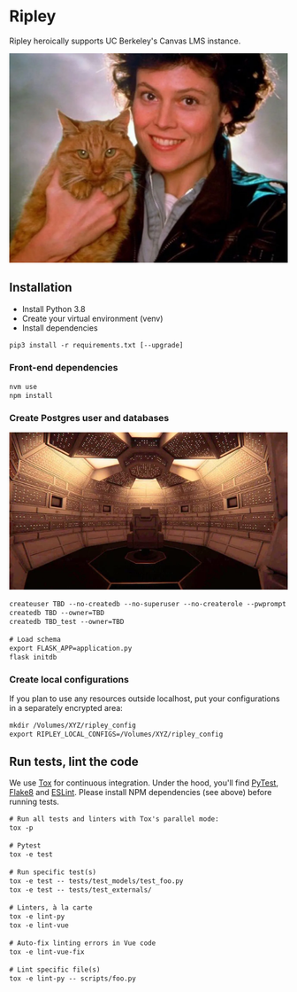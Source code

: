 # Ripley

Ripley heroically supports UC Berkeley's Canvas LMS instance.

![Ripley, a character from the movie Alien, is holding a cat.](src/assets/ripley-with-cat.png)

## Installation

* Install Python 3.8
* Create your virtual environment (venv)
* Install dependencies

```
pip3 install -r requirements.txt [--upgrade]
```

### Front-end dependencies

```
nvm use
npm install
```

### Create Postgres user and databases

![Photo of computer room of the movie Alien.](src/assets/muthur.png)

```
createuser TBD --no-createdb --no-superuser --no-createrole --pwprompt
createdb TBD --owner=TBD
createdb TBD_test --owner=TBD

# Load schema
export FLASK_APP=application.py
flask initdb
```

### Create local configurations

If you plan to use any resources outside localhost, put your configurations in a separately encrypted area:

```
mkdir /Volumes/XYZ/ripley_config
export RIPLEY_LOCAL_CONFIGS=/Volumes/XYZ/ripley_config
```

## Run tests, lint the code

We use [Tox](https://tox.readthedocs.io) for continuous integration. Under the hood, you'll find [PyTest](https://docs.pytest.org), [Flake8](http://flake8.pycqa.org) and [ESLint](https://eslint.org/). Please install NPM dependencies (see above) before running tests.

```
# Run all tests and linters with Tox's parallel mode:
tox -p

# Pytest
tox -e test

# Run specific test(s)
tox -e test -- tests/test_models/test_foo.py
tox -e test -- tests/test_externals/

# Linters, à la carte
tox -e lint-py
tox -e lint-vue

# Auto-fix linting errors in Vue code
tox -e lint-vue-fix

# Lint specific file(s)
tox -e lint-py -- scripts/foo.py
```
